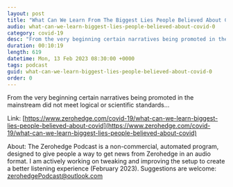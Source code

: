 ```yaml
---
layout: post
title: "What Can We Learn From The Biggest Lies People Believed About COVID?"
audio: what-can-we-learn-biggest-lies-people-believed-about-covid-0
category: covid-19
desc: "From the very beginning certain narratives being promoted in the mainstream did not meet logical or scientific standards..."
duration: 00:10:19
length: 619
datetime: Mon, 13 Feb 2023 08:30:00 +0000
tags: podcast
guid: what-can-we-learn-biggest-lies-people-believed-about-covid-0
order: 0
---
```

From the very beginning certain narratives being promoted in the mainstream did not meet logical or scientific standards...

Link: [https://www.zerohedge.com/covid-19/what-can-we-learn-biggest-lies-people-believed-about-covid](https://www.zerohedge.com/covid-19/what-can-we-learn-biggest-lies-people-believed-about-covid)

About: The Zerohedge Podcast is a non-commercial, automated program, designed to give people a way to get news from Zerohedge in an audio format.  I am actively working on tweaking and improving the setup to create a better listening experience (February 2023).  Suggestions are welcome: [zerohedgePodcast@outlook.com](mailto:zerohedgePodcast@outlook.com)
